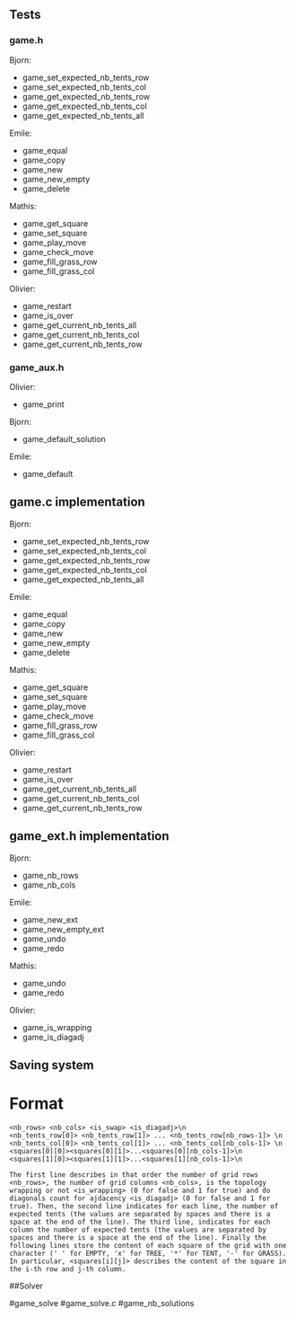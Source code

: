 ## Tests
### game.h

Bjorn:
* game_set_expected_nb_tents_row
* game_set_expected_nb_tents_col
* game_get_expected_nb_tents_row
* game_get_expected_nb_tents_col
* game_get_expected_nb_tents_all

Emile:
* game_equal
* game_copy
* game_new
* game_new_empty
* game_delete

Mathis:
* game_get_square
* game_set_square
* game_play_move
* game_check_move
* game_fill_grass_row
* game_fill_grass_col

Olivier:
* game_restart
* game_is_over
* game_get_current_nb_tents_all
* game_get_current_nb_tents_col
* game_get_current_nb_tents_row

### game_aux.h

Olivier:
* game_print

Bjorn:
* game_default_solution

Emile:
* game_default

## game.c implementation

Bjorn:
* game_set_expected_nb_tents_row
* game_set_expected_nb_tents_col
* game_get_expected_nb_tents_row
* game_get_expected_nb_tents_col
* game_get_expected_nb_tents_all

Emile:
* game_equal
* game_copy
* game_new
* game_new_empty
* game_delete

Mathis:
* game_get_square
* game_set_square
* game_play_move
* game_check_move
* game_fill_grass_row
* game_fill_grass_col

Olivier:
* game_restart
* game_is_over
* game_get_current_nb_tents_all
* game_get_current_nb_tents_col
* game_get_current_nb_tents_row

## game_ext.h implementation

Bjorn:
* game_nb_rows
* game_nb_cols

Emile:
* game_new_ext
* game_new_empty_ext
* game_undo
* game_redo

Mathis:
* game_undo
* game_redo

Olivier:
* game_is_wrapping
* game_is_diagadj

## Saving system
# Format

    <nb_rows> <nb_cols> <is_swap> <is_diagadj>\n
    <nb_tents_row[0]> <nb_tents_row[1]> ... <nb_tents_row[nb_rows-1]> \n
    <nb_tents_col[0]> <nb_tents_col[1]> ... <nb_tents_col[nb_cols-1]> \n
    <squares[0][0]><squares[0][1]>...<squares[0][nb_cols-1]>\n
    <squares[1][0]><squares[1][1]>...<squares[1][nb_cols-1]>\n

    The first line describes in that order the number of grid rows <nb_rows>, the number of grid columns <nb_cols>, is the topology wrapping or not <is_wrapping> (0 for false and 1 for true) and do diagonals count for ajdacency <is_diagadj> (0 for false and 1 for true). Then, the second line indicates for each line, the number of expected tents (the values are separated by spaces and there is a space at the end of the line). The third line, indicates for each column the number of expected tents (the values are separated by spaces and there is a space at the end of the line). Finally the following lines store the content of each square of the grid with one character (' ' for EMPTY, 'x' for TREE, '*' for TENT, '-' for GRASS). In particular, <squares[i][j]> describes the content of the square in the i-th row and j-th column.

##Solver

#game_solve
#game_solve.c
#game_nb_solutions